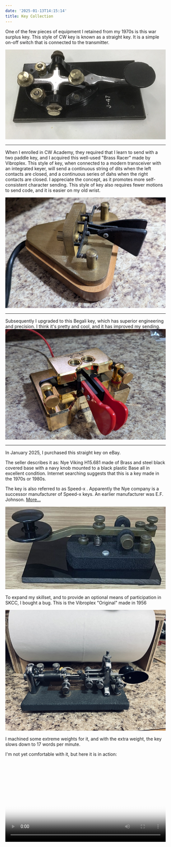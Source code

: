 ```yaml
---
date: '2025-01-13T14:15:14'
title: Key Collection
---
```


One of the few pieces of equipment I retained from my 1970s is this war surplus key.  This style of CW key is known as a straight key.  It is a simple on-off switch that is connected to the transmitter. 

  ![pasted_image.png](/static/pasted_image_0010.png)

---


When I enrolled in CW Academy, they required that I learn to send with  a two paddle key, and I acquired this well-used "Brass Racer" made by Vibroplex.  This style of key, when connected to a modern transceiver with an integrated keyer, will send a continuous string of dits when the left contacts are closed, and a continuous series of dahs when the right contacts are closed.  I appreciate the concept, as it promotes more self-consistent character sending.   This style of key also requires fewer motions to send code, and it is easier on my old wrist. 

![pasted_image001.png](/static/pasted_image001_0008.png)

---


Subsequently I upgraded to this Begali  key, which has superior engineering and precision.  I think it's pretty and cool, and it has improved my sending. 
![pasted_image002.png](/static/pasted_image002_0005.png)

---


In January 2025, I purchased  this straight key on eBay.

The seller describes it as:
Nye Viking H15.681 made of Brass and steel black covered base with a navy knob mounted to a black plastic Base all in excellent condition.
Internet searching suggests that this is a key made in the 1970s or 1980s.   

The key is also referred to as Speed-x .  Apparently the Nye  company is a successor manufacturer of Speed-x keys.  An earlier manufacturer was E.F. Johnson.   [More...](https://kd2uj.com/Telegraphy/Speed-X/default.html)

![s-l963.resized2.jpg](/static/s-l963.resized2.jpg)




To expand my skillset, and to provide an optional means of participation in SKCC, I bought a bug.   This is the Vibroplex "Original" made in 1956

![](/static/vibroplex-original-1956.jpg)

I machined some extreme weights for it, and with the extra weight, the key slows down to 17 words per minute. 

I'm not yet  comfortable with it, but here it is in action: 

<video  width="100%"  controls poster="/static/vibroplex-original-1956.jpg" >
  <source src="https://duanemcguire.nyc3.cdn.digitaloceanspaces.com/wa7pge/vibroplex-test.mp4" type="video/mp4">
  Your browser does not support the video tag.
</video>



